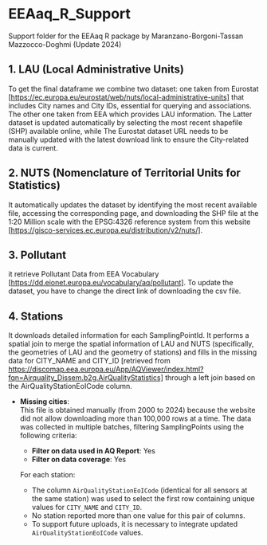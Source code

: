 # EEAaq_R_Support
Support folder for the EEAaq R package by Maranzano-Borgoni-Tassan Mazzocco-Doghmi (Update 2024)


## **1. LAU (Local Administrative Units)**
To get the final dataframe we combine two dataset: one taken from Eurostat [https://ec.europa.eu/eurostat/web/nuts/local-administrative-units] that includes City names and City IDs, essential for querying and associations. The other one taken from EEA which provides LAU information. The Latter dataset is updated automatically by selecting the most recent shapefile (SHP) available online,  while The Eurostat dataset URL needs to be manually updated with the latest download link to ensure the City-related data is current.

## **2. NUTS (Nomenclature of Territorial Units for Statistics)**
It automatically updates the dataset by identifying the most recent available file, accessing the corresponding page, and downloading the SHP file  at the 1:20 Million scale with the EPSG:4326 reference system from this website [https://gisco-services.ec.europa.eu/distribution/v2/nuts/].


## **3. Pollutant**
it retrieve Pollutant Data from EEA Vocabulary [https://dd.eionet.europa.eu/vocabulary/aq/pollutant]. To update the dataset, you have to change the direct link of downloading the csv file.

## **4. Stations**
It downloads detailed information for each SamplingPointId. It performs a spatial join to merge the spatial information of LAU and NUTS (specifically, the geometries of LAU and the geometry of stations) and fills in the missing data for CITY_NAME and CITY_ID [retrieved from https://discomap.eea.europa.eu/App/AQViewer/index.html?fqn=Airquality_Dissem.b2g.AirQualityStatistics] through a left join based on the AirQualityStationEoICode column.
  - **Missing cities**:  
    This file is obtained manually (from 2000 to 2024) because the website did not allow downloading more than 100,000 rows at a time. The data was collected in multiple batches, filtering SamplingPoints using the following criteria:
    - **Filter on data used in AQ Report**: Yes  
    - **Filter on data coverage**: Yes  

    For each station:
    - The column `AirQualityStationEoICode` (identical for all sensors at the same station) was used to select the first row containing unique values for `CITY_NAME` and `CITY_ID`.
    - No station reported more than one value for this pair of columns.
    - To support future uploads, it is necessary to integrate updated `AirQualityStationEoICode` values.

